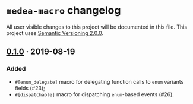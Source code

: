`medea-macro` changelog
=======================

All user visible changes to this project will be documented in this file. This project uses [Semantic Versioning 2.0.0].




## [0.1.0] · 2019-08-19
[0.1.0]: /../../tree/medea-macro-0.1.0/crates/medea-macro

### Added

- `#[enum_delegate]` macro for delegating function calls to `enum` variants fields (#23);
- `#[dispatchable]` macro for dispatching `enum`-based events (#26).





[Semantic Versioning 2.0.0]: https://semver.org
